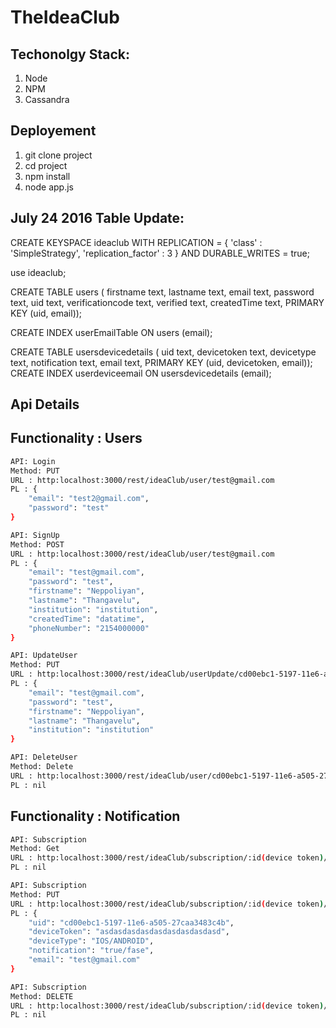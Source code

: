 # TheIdeaClub

Techonolgy Stack:
-------------
1. Node
2. NPM
3. Cassandra

Deployement
-----------
1. git clone project
2. cd project
3. npm install
4. node app.js

July 24 2016
Table Update:
-------------

CREATE KEYSPACE  ideaclub WITH REPLICATION = { 'class' : 'SimpleStrategy', 'replication_factor' : 3 } AND DURABLE_WRITES = true;

use ideaclub;

CREATE TABLE users (
firstname text,
lastname text,
email text,
password text,
uid text,
verificationcode text,
verified text,
createdTime text,
PRIMARY KEY (uid, email));

CREATE INDEX userEmailTable ON users (email);

CREATE TABLE usersdevicedetails (
uid text,
devicetoken text,
devicetype text,
notification text,
email text,
PRIMARY KEY (uid, devicetoken, email));
CREATE INDEX userdeviceemail ON usersdevicedetails (email);


Api Details
-----------

Functionality : Users
---------------------
```sh
API: Login
Method: PUT
URL : http:localhost:3000/rest/ideaClub/user/test@gmail.com
PL : {
	"email": "test2@gmail.com",
	"password": "test"
}

API: SignUp
Method: POST
URL : http:localhost:3000/rest/ideaClub/user/test@gmail.com
PL : {
	"email": "test@gmail.com",
	"password": "test",
	"firstname": "Neppoliyan",
	"lastname": "Thangavelu",
	"institution": "institution",
	"createdTime": "datatime",
	"phoneNumber": "2154000000"
}

API: UpdateUser
Method: PUT
URL : http:localhost:3000/rest/ideaClub/userUpdate/cd00ebc1-5197-11e6-a505-27caa3483c4b(uid)
PL : {
	"email": "test@gmail.com",
	"password": "test",
	"firstname": "Neppoliyan",
	"lastname": "Thangavelu",
	"institution": "institution"
}

API: DeleteUser
Method: Delete
URL : http:localhost:3000/rest/ideaClub/user/cd00ebc1-5197-11e6-a505-27caa3483c4b(uid)
PL : nil

```

Functionality : Notification
----------------------------
```sh
API: Subscription
Method: Get
URL : http:localhost:3000/rest/ideaClub/subscription/:id(device token)/cd00ebc1-5197-11e6-a505-27caa3483c4b(:uid)
PL : nil

API: Subscription
Method: PUT
URL : http:localhost:3000/rest/ideaClub/subscription/:id(device token)/cd00ebc1-5197-11e6-a505-27caa3483c4b(:uid)
PL : {
	"uid": "cd00ebc1-5197-11e6-a505-27caa3483c4b",
	"deviceToken": "asdasdasdasdasdasdasdasdasd",
	"deviceType": "IOS/ANDROID",
	"notification": "true/fase",
	"email": "test@gmail.com"
}

API: Subscription
Method: DELETE
URL : http:localhost:3000/rest/ideaClub/subscription/:id(device token)/cd00ebc1-5197-11e6-a505-27caa3483c4b(:uid)
PL : nil

```

